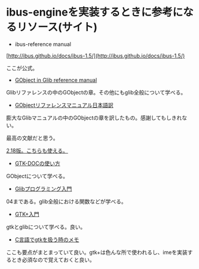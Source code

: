 # ibus-engineを実装するときに参考になるリソース(サイト)

* ibus-reference manual

[http://ibus.github.io/docs/ibus-1.5/](http://ibus.github.io/docs/ibus-1.5/)

ここが公式。

* [GObject in Glib reference manual](https://developer.gnome.org/gobject/stable/gobject-The-Base-Object-Type.html)

Glibリファレンスの中のGObjectの章。その他にもglib全般について学べる。

* [GObjectリファレンスマニュアル日本語訳](https://documents.mikeforce.net/glib-2.4.x-refs/gobject/html/index.html)

膨大なGlibマニュアルの中のGObjectの章を訳したもの。感謝してもしきれない。

最高の文献だと思う。

[2.18版。こちらも使える。](https://documents.mikeforce.net/glib-2.18.x-refs/gobject/html/index.html)


* [GTK-DOCの使い方](http://www.clear-code.com/blog/2013/12/2.html)

GObjectについて学べる。

* [Glibプログラミング入門](http://www.d3.dion.ne.jp/~fut_nis/Other/GLib_program_01.pdf)

04まである。glib全般における関数などが学べる。

* [GTK+入門](http://uchigo.main.jp/gtk3/chap16/chap16.html)

gtkとglibについて学べる。良い。

* [C言語でgtkを扱う時のメモ](http://d.hatena.ne.jp/kakurasan/20100618/p1)

ここも要点がまとまっていて良い。gtk+は色んな所で使われるし、imeを実装するとき必須なので覚えておくと良い。